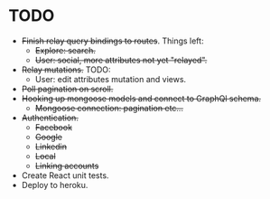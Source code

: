 # TODO
* ~~Finish relay query bindings to routes~~. Things left:
  * ~~Explore: search.~~
  * ~~User: social, more attributes not yet "relayed".~~
* ~~Relay mutations.~~ TODO:
  * User: edit attributes mutation and views.
* ~~Poll pagination on scroll.~~
* ~~Hooking up mongoose models and connect to GraphQl schema.~~
  * ~~Mongoose connection: pagination etc...~~
* ~~Authentication.~~
  * ~~Facebook~~
  * ~~Google~~
  * ~~Linkedin~~
  * ~~Local~~
  * ~~Linking accounts~~
* Create React unit tests.
* Deploy to heroku.



